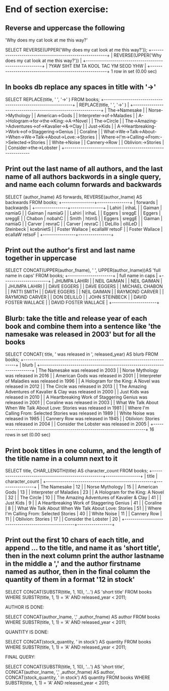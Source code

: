 # End of section exercise:

## Reverse and uppercase the following

'Why does my cat look at me this way?'

SELECT REVERSE(UPPER('Why does my cat look at me this way?'));
+--------------------------------------------------------+
| REVERSE(UPPER('Why does my cat look at me this way?')) |
+--------------------------------------------------------+
| ?YAW SIHT EM TA KOOL TAC YM SEOD YHW                   |
+--------------------------------------------------------+
1 row in set (0.00 sec)

## In books db replace any spaces in title with '->'

SELECT REPLACE(title, ' ', '->' ) FROM books;
+--------------------------------------------------------------+
| REPLACE(title, ' ', '->' )                                   |
+--------------------------------------------------------------+
| The->Namesake                                                |
| Norse->Mythology                                             |
| American->Gods                                               |
| Interpreter->of->Maladies                                    |
| A->Hologram->for->the->King:->A->Novel                       |
| The->Circle                                                  |
| The->Amazing->Adventures->of->Kavalier->&->Clay              |
| Just->Kids                                                   |
| A->Heartbreaking->Work->of->Staggering->Genius               |
| Coraline                                                     |
| What->We->Talk->About->When->We->Talk->About->Love:->Stories |
| Where->I'm->Calling->From:->Selected->Stories                |
| White->Noise                                                 |
| Cannery->Row                                                 |
| Oblivion:->Stories                                           |
| Consider->the->Lobster                                       |
+-------------------------------------------------------------

## Print out the last name of all authors, and the last name of all authors backwords in a single query, and name each column forwards and backwards 

SELECT (author_lname) AS forwards, REVERSE(author_lname) AS backwards FROM books;
+----------------+----------------+
| forwards       | backwards      |
+----------------+----------------+
| Lahiri         | irihaL         |
| Gaiman         | namiaG         |
| Gaiman         | namiaG         |
| Lahiri         | irihaL         |
| Eggers         | sreggE         |
| Eggers         | sreggE         |
| Chabon         | nobahC         |
| Smith          | htimS          |
| Eggers         | sreggE         |
| Gaiman         | namiaG         |
| Carver         | revraC         |
| Carver         | revraC         |
| DeLillo        | olliLeD        |
| Steinbeck      | kcebnietS      |
| Foster Wallace | ecallaW retsoF |
| Foster Wallace | ecallaW retsoF |
+----------------+----------------+

## Print out the author's first and last name together in uppercase 


SELECT CONCAT(UPPER(author_fname), ' ', UPPER(author_lname))AS  'full name in caps' FROM books;
+----------------------+
| full name in caps    |
+----------------------+
| JHUMPA LAHIRI        |
| NEIL GAIMAN          |
| NEIL GAIMAN          |
| JHUMPA LAHIRI        |
| DAVE EGGERS          |
| DAVE EGGERS          |
| MICHAEL CHABON       |
| PATTI SMITH          |
| DAVE EGGERS          |
| NEIL GAIMAN          |
| RAYMOND CARVER       |
| RAYMOND CARVER       |
| DON DELILLO          |
| JOHN STEINBECK       |
| DAVID FOSTER WALLACE |
| DAVID FOSTER WALLACE |
+----------------------+

## Blurb: take the title and release year of each book and combine them into a sentence like 'the namesake was released in 2003' but for all the books

SELECT CONCAT( title, ' was released in ', released_year) AS blurb FROM books;
+--------------------------------------------------------------------------+
| blurb                                                                    |
+--------------------------------------------------------------------------+
| The Namesake was released in 2003                                        |
| Norse Mythology was released in 2016                                     |
| American Gods was released in 2001                                       |
| Interpreter of Maladies was released in 1996                             |
| A Hologram for the King: A Novel was released in 2012                    |
| The Circle was released in 2013                                          |
| The Amazing Adventures of Kavalier & Clay was released in 2000           |
| Just Kids was released in 2010                                           |
| A Heartbreaking Work of Staggering Genius was released in 2001           |
| Coraline was released in 2003                                            |
| What We Talk About When We Talk About Love: Stories was released in 1981 |
| Where I'm Calling From: Selected Stories was released in 1989            |
| White Noise was released in 1985                                         |
| Cannery Row was released in 1945                                         |
| Oblivion: Stories was released in 2004                                   |
| Consider the Lobster was released in 2005                                |
+--------------------------------------------------------------------------+
16 rows in set (0.00 sec)

## Print book titles in one column, and the length of the title name in a column next to it


SELECT title, CHAR_LENGTH(title) AS character_count FROM books;
+-----------------------------------------------------+-----------------+
| title                                               | character_count |
+-----------------------------------------------------+-----------------+
| The Namesake                                        |              12 |
| Norse Mythology                                     |              15 |
| American Gods                                       |              13 |
| Interpreter of Maladies                             |              23 |
| A Hologram for the King: A Novel                    |              32 |
| The Circle                                          |              10 |
| The Amazing Adventures of Kavalier & Clay           |              41 |
| Just Kids                                           |               9 |
| A Heartbreaking Work of Staggering Genius           |              41 |
| Coraline                                            |               8 |
| What We Talk About When We Talk About Love: Stories |              51 |
| Where I'm Calling From: Selected Stories            |              40 |
| White Noise                                         |              11 |
| Cannery Row                                         |              11 |
| Oblivion: Stories                                   |              17 |
| Consider the Lobster                                |              20 |
+-----------------------------------------------------+-----------------+

## Print out the first 10 chars of each title, and append ... to the title, and name it as 'short title', then in the next column print the author lastname in the middle a ',' and the author firstname named as author, then in the final column the quantity of them in a format '12 in stock'

SELECT CONCAT(SUBSTR(title, 1, 10), '...') AS 'short title'
FROM books  WHERE SUBSTR(title, 1, 1) = 'A' AND released_year < 2011;


AUTHOR IS DONE:

SELECT CONCAT(author_lname, ',' ,author_fname) AS author
FROM books  WHERE SUBSTR(title, 1, 1) = 'A' AND released_year < 2011;


QUANTITY IS DONE:

SELECT CONCAT(stock_quantity, ' in stock') AS quantity FROM books  WHERE SUBSTR(title, 1, 1) = 'A' AND released_year < 2011;

FINAL QUERY:

SELECT CONCAT(SUBSTR(title, 1, 10), '...') AS 'short title',
CONCAT(author_lname, ',' ,author_fname) AS author,
CONCAT(stock_quantity, ' in stock') AS quantity
FROM books  WHERE SUBSTR(title, 1, 1) = 'A' AND released_year < 2011;